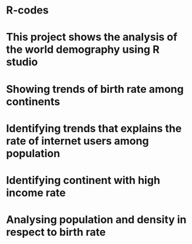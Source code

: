 # R-codes
# This project shows the analysis of the world demography using R studio

# Showing trends of birth rate among continents

# Identifying trends that explains the rate of internet users among population

# Identifying continent with high income rate

# Analysing population and density in respect to birth rate





